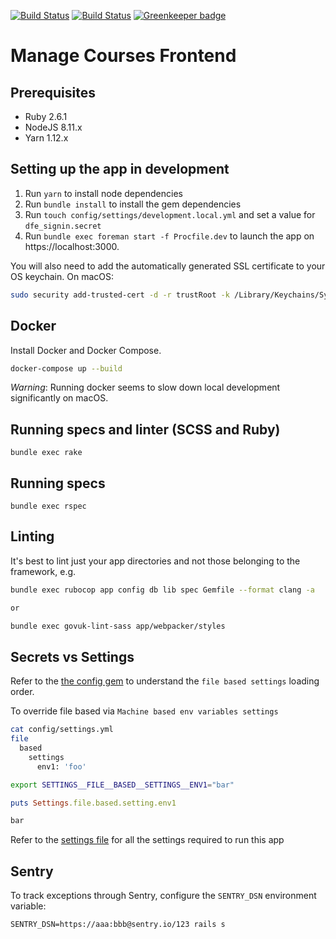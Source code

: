 [![Build Status](https://travis-ci.org/DFE-Digital/manage-courses-frontend.svg?branch=master)](https://travis-ci.org/DFE-Digital/manage-courses-frontend)
[![Build Status](https://dfe-ssp.visualstudio.com/Become-A-Teacher/_apis/build/status/Find/manage-courses-frontend?branchName=master)](https://dfe-ssp.visualstudio.com/Become-A-Teacher/_build/latest?definitionId=29&branchName=master) [![Greenkeeper badge](https://badges.greenkeeper.io/DFE-Digital/manage-courses-frontend.svg)](https://greenkeeper.io/)

# Manage Courses Frontend

## Prerequisites

- Ruby 2.6.1
- NodeJS 8.11.x
- Yarn 1.12.x

## Setting up the app in development

1. Run `yarn` to install node dependencies
2. Run `bundle install` to install the gem dependencies
3. Run `touch config/settings/development.local.yml` and set a value for `dfe_signin.secret`
4. Run `bundle exec foreman start -f Procfile.dev` to launch the app on https://localhost:3000.

You will also need to add the automatically generated SSL certificate to your OS keychain. On macOS:

```bash
sudo security add-trusted-cert -d -r trustRoot -k /Library/Keychains/System.keychain config/localhost/https/localhost.crt
```

## Docker

Install Docker and Docker Compose.

```bash
docker-compose up --build
```

*Warning*: Running docker seems to slow down local development significantly on macOS.

## Running specs and linter (SCSS and Ruby)
```
bundle exec rake
```

## Running specs
```
bundle exec rspec
```

## Linting

It's best to lint just your app directories and not those belonging to the framework, e.g.

```bash
bundle exec rubocop app config db lib spec Gemfile --format clang -a

or

bundle exec govuk-lint-sass app/webpacker/styles
```

## Secrets vs Settings

Refer to the [the config gem](https://github.com/railsconfig/config#accessing-the-settings-object) to understand the `file based settings` loading order.

To override file based via `Machine based env variables settings`
```bash
cat config/settings.yml
file
  based
    settings
      env1: 'foo'
```

```bash
export SETTINGS__FILE__BASED__SETTINGS__ENV1="bar"
```

```ruby
puts Settings.file.based.setting.env1

bar
```

Refer to the [settings file](config/settings.yml) for all the settings required to run this app

## Sentry

To track exceptions through Sentry, configure the `SENTRY_DSN` environment variable:

```
SENTRY_DSN=https://aaa:bbb@sentry.io/123 rails s
```
